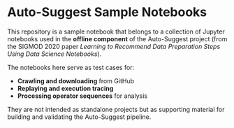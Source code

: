 # Auto-Suggest Sample Notebooks

This repository is a sample notebook that belongs to a collection of Jupyter notebooks used in the **offline component** of the Auto-Suggest project (from the SIGMOD 2020 paper *Learning to Recommend Data Preparation Steps Using Data Science Notebooks*).  

The notebooks here serve as test cases for:
- **Crawling and downloading** from GitHub  
- **Replaying and execution tracing**  
- **Processing operator sequences** for analysis  

They are not intended as standalone projects but as supporting material for building and validating the Auto-Suggest pipeline.  
